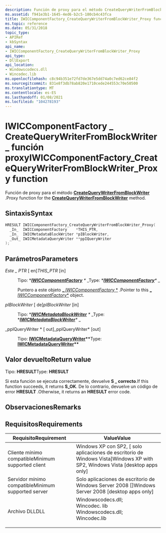 ```yaml
---
description: Función de proxy para el método CreateQueryWriterFromBlockWriter.
ms.assetid: f941e3b1-1645-4ed6-b2c5-180cb4c43fca
title: IWICComponentFactory_CreateQueryWriterFromBlockWriter_Proxy función)
ms.topic: reference
ms.date: 05/31/2018
topic_type:
- APIRef
- kbSyntax
api_name:
- IWICComponentFactory_CreateQueryWriterFromBlockWriter_Proxy
api_type:
- DllExport
api_location:
- Windowscodecs.dll
- Wincodec.lib
ms.openlocfilehash: c8c94b351e72fd7de367e5dd74a0c7ed62ce84f2
ms.sourcegitcommit: 831e8f3db78ab820e1710cede244553c70e50500
ms.translationtype: MT
ms.contentlocale: es-ES
ms.lasthandoff: 01/08/2021
ms.locfileid: "104278193"
---
```

# <a name="iwiccomponentfactory_createquerywriterfromblockwriter_proxy-function"></a><span data-ttu-id="4bed9-103">IWICComponentFactory \_ CreateQueryWriterFromBlockWriter \_ función proxy</span><span class="sxs-lookup"><span data-stu-id="4bed9-103">IWICComponentFactory\_CreateQueryWriterFromBlockWriter\_Proxy function</span></span>

<span data-ttu-id="4bed9-104">Función de proxy para el método [**CreateQueryWriterFromBlockWriter**](/windows/desktop/api/Wincodecsdk/nf-wincodecsdk-iwiccomponentfactory-createquerywriterfromblockwriter) .</span><span class="sxs-lookup"><span data-stu-id="4bed9-104">Proxy function for the [**CreateQueryWriterFromBlockWriter**](/windows/desktop/api/Wincodecsdk/nf-wincodecsdk-iwiccomponentfactory-createquerywriterfromblockwriter) method.</span></span>

## <a name="syntax"></a><span data-ttu-id="4bed9-105">Sintaxis</span><span class="sxs-lookup"><span data-stu-id="4bed9-105">Syntax</span></span>


```C++
HRESULT IWICComponentFactory_CreateQueryWriterFromBlockWriter_Proxy(
  _In_  IWICComponentFactory    *THIS_PTR,
  _In_  IWICMetadataBlockWriter *pIBlockWriter,
  _Out_ IWICMetadataQueryWriter **ppIQueryWriter
);
```



## <a name="parameters"></a><span data-ttu-id="4bed9-106">Parámetros</span><span class="sxs-lookup"><span data-stu-id="4bed9-106">Parameters</span></span>

<dl> <dt>

<span data-ttu-id="4bed9-107">*Este \_ PTR* \[ en\]</span><span class="sxs-lookup"><span data-stu-id="4bed9-107">*THIS\_PTR* \[in\]</span></span>
</dt> <dd>

<span data-ttu-id="4bed9-108">Tipo: \**[**IWICComponentFactory**](/windows/desktop/api/Wincodecsdk/nn-wincodecsdk-iwiccomponentfactory) \** _</span><span class="sxs-lookup"><span data-stu-id="4bed9-108">Type: \**[**IWICComponentFactory**](/windows/desktop/api/Wincodecsdk/nn-wincodecsdk-iwiccomponentfactory)\** _</span></span>

<span data-ttu-id="4bed9-109">Puntero a este objeto [_ *IWICComponentFactory* \*](/windows/desktop/api/Wincodecsdk/nn-wincodecsdk-iwiccomponentfactory) .</span><span class="sxs-lookup"><span data-stu-id="4bed9-109">Pointer to this [_ *IWICComponentFactory*\*](/windows/desktop/api/Wincodecsdk/nn-wincodecsdk-iwiccomponentfactory) object.</span></span>

</dd> <dt>

<span data-ttu-id="4bed9-110">*pIBlockWriter* \[ de\]</span><span class="sxs-lookup"><span data-stu-id="4bed9-110">*pIBlockWriter* \[in\]</span></span>
</dt> <dd>

<span data-ttu-id="4bed9-111">Tipo: \**[**IWICMetadataBlockWriter**](/windows/desktop/api/Wincodecsdk/nn-wincodecsdk-iwicmetadatablockwriter) \** _</span><span class="sxs-lookup"><span data-stu-id="4bed9-111">Type: \**[**IWICMetadataBlockWriter**](/windows/desktop/api/Wincodecsdk/nn-wincodecsdk-iwicmetadatablockwriter)\** _</span></span>

</dd> <dt>

<span data-ttu-id="4bed9-112">_ppIQueryWriter \* \[ out\]</span><span class="sxs-lookup"><span data-stu-id="4bed9-112">_ppIQueryWriter\* \[out\]</span></span>
</dt> <dd>

<span data-ttu-id="4bed9-113">Tipo: **[ **IWICMetadataQueryWriter**](/windows/desktop/api/Wincodec/nn-wincodec-iwicmetadataquerywriter)\*\***</span><span class="sxs-lookup"><span data-stu-id="4bed9-113">Type: **[**IWICMetadataQueryWriter**](/windows/desktop/api/Wincodec/nn-wincodec-iwicmetadataquerywriter)\*\***</span></span>

</dd> </dl>

## <a name="return-value"></a><span data-ttu-id="4bed9-114">Valor devuelto</span><span class="sxs-lookup"><span data-stu-id="4bed9-114">Return value</span></span>

<span data-ttu-id="4bed9-115">Tipo: **HRESULT**</span><span class="sxs-lookup"><span data-stu-id="4bed9-115">Type: **HRESULT**</span></span>

<span data-ttu-id="4bed9-116">Si esta función se ejecuta correctamente, devuelve **S \_ correcto**.</span><span class="sxs-lookup"><span data-stu-id="4bed9-116">If this function succeeds, it returns **S\_OK**.</span></span> <span data-ttu-id="4bed9-117">De lo contrario, devuelve un código de error **HRESULT** .</span><span class="sxs-lookup"><span data-stu-id="4bed9-117">Otherwise, it returns an **HRESULT** error code.</span></span>

## <a name="remarks"></a><span data-ttu-id="4bed9-118">Observaciones</span><span class="sxs-lookup"><span data-stu-id="4bed9-118">Remarks</span></span>

## <a name="requirements"></a><span data-ttu-id="4bed9-119">Requisitos</span><span class="sxs-lookup"><span data-stu-id="4bed9-119">Requirements</span></span>



| <span data-ttu-id="4bed9-120">Requisito</span><span class="sxs-lookup"><span data-stu-id="4bed9-120">Requirement</span></span> | <span data-ttu-id="4bed9-121">Value</span><span class="sxs-lookup"><span data-stu-id="4bed9-121">Value</span></span> |
|-------------------------------------|------------------------------------------------------------------------------------------------------------------------------------------------------------------|
| <span data-ttu-id="4bed9-122">Cliente mínimo compatible</span><span class="sxs-lookup"><span data-stu-id="4bed9-122">Minimum supported client</span></span><br/> | <span data-ttu-id="4bed9-123">Windows XP con SP2, \[ solo aplicaciones de escritorio de Windows Vista\]</span><span class="sxs-lookup"><span data-stu-id="4bed9-123">Windows XP with SP2, Windows Vista \[desktop apps only\]</span></span><br/>                                                                                              |
| <span data-ttu-id="4bed9-124">Servidor mínimo compatible</span><span class="sxs-lookup"><span data-stu-id="4bed9-124">Minimum supported server</span></span><br/> | <span data-ttu-id="4bed9-125">Solo aplicaciones de escritorio de Windows Server 2008 \[\]</span><span class="sxs-lookup"><span data-stu-id="4bed9-125">Windows Server 2008 \[desktop apps only\]</span></span><br/>                                                                                                             |
| <span data-ttu-id="4bed9-126">Archivo DLL</span><span class="sxs-lookup"><span data-stu-id="4bed9-126">DLL</span></span><br/>                      | <dl> <span data-ttu-id="4bed9-127"><dt>Windowscodecs.dll; </dt> <dt>Wincodec. lib</dt></span><span class="sxs-lookup"><span data-stu-id="4bed9-127"><dt>Windowscodecs.dll; </dt> <dt>Wincodec.lib</dt></span></span> </dl> |



 

 




